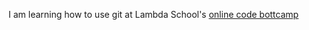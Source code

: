 I am learning how to use git at Lambda School's [online code bottcamp](https://lambdaschool.com/mini-bootcamp)